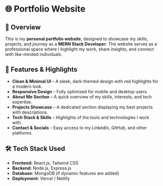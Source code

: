# 🌐 Portfolio Website  

## 📌 Overview  
This is my **personal portfolio website**, designed to showcase my skills, projects, and journey as a **MERN Stack Developer**. The website serves as a professional space where I highlight my work, share insights, and connect with like-minded individuals.  

## 🚀 Features & Highlights  
- **Clean & Minimal UI** – A sleek, dark-themed design with red highlights for a modern look.  
- **Responsive Design** – Fully optimized for mobile and desktop users.  
- **About Me Section** – A quick overview of my skills, interests, and tech expertise.  
- **Projects Showcase** – A dedicated section displaying my best projects with descriptions.  
- **Tech Stack & Skills** – Highlights of the tools and technologies I work with.  
- **Contact & Socials** – Easy access to my LinkedIn, GitHub, and other platforms.  

## 🛠 Tech Stack Used  
- **Frontend:** React.js, Tailwind CSS  
- **Backend:** Node.js, Express.js  
- **Database:** MongoDB (if dynamic features are added)  
- **Deployment:** Vercel / Netlify  


